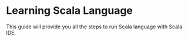 Learning Scala Language
====================================================================

This guide will provide you all the steps to run Scala language with Scala IDE.
